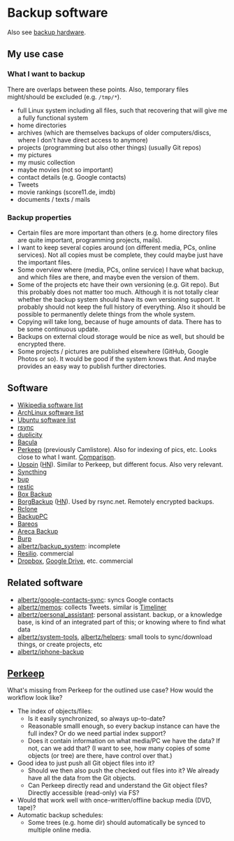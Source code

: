 # Backup software

Also see [backup hardware](backup-hardware.md).

## My use case

### What I want to backup

There are overlaps between these points.
Also, temporary files might/should be excluded (e.g. `/tmp/*`).

* full Linux system including all files, such that recovering that will give me a fully functional system
* home directories
* archives (which are themselves backups of older computers/discs, where I don't have direct access to anymore)
* projects (programming but also other things) (usually Git repos)
* my pictures
* my music collection
* maybe movies (not so important)
* contact details (e.g. Google contacts)
* Tweets
* movie rankings (score11.de, imdb)
* documents / texts / mails


### Backup properties

* Certain files are more important than others (e.g. home directory files are quite important, programming projects, mails).
* I want to keep several copies around (on different media, PCs, online services).
  Not all copies must be complete, they could maybe just have the important files.
* Some overview where (media, PCs, online service) I have what backup, and which files are there, and maybe even the version of them.
* Some of the projects etc have their own versioning (e.g. Git repo).
  But this probably does not matter too much.
  Although it is not totally clear whether the backup system should have its own versioning support.
  It probably should not keep the full history of everything.
  Also it should be possible to permanently delete things from the whole system.
* Copying will take long, because of huge amounts of data. There has to be some continuous update.
* Backups on external cloud storage would be nice as well, but should be encrypted there.
* Some projects / pictures are published elsewhere (GitHub, Google Photos or so).
  It would be good if the system knows that. And maybe provides an easy way to publish further directories.


## Software

* [Wikipedia software list](https://en.wikipedia.org/wiki/List_of_backup_software)
* [ArchLinux software list](https://wiki.archlinux.org/index.php/Synchronization_and_backup_programs)
* [Ubuntu software list](https://help.ubuntu.com/community/BackupYourSystem)
* [rsync](https://rsync.samba.org/)
* [duplicity](https://nongnu.org/duplicity/)
* [Bacula](https://bacula.org/)
* [Perkeep](https://perkeep.org/) (previously Camlistore).
  Also for indexing of pics, etc.
  Looks close to what I want.
  [Comparison](https://perkeep.org/doc/compare).
* [Upspin](https://upspin.io/)
  ([HN](https://news.ycombinator.com/item?id=13700492)).
  Similar to Perkeep, but different focus.
  Also very relevant.
* [Syncthing](https://syncthing.net/)
* [bup](https://bup.github.io/)
* [restic](https://restic.net/)
* [Box Backup](https://www.boxbackup.org/)
* [BorgBackup](https://www.borgbackup.org/)
  ([HN](https://news.ycombinator.com/item?id=21642364)).
  Used by rsync.net.
  Remotely encrypted backups.
* [Rclone](https://rclone.org/)
* [BackupPC](https://backuppc.github.io/backuppc/)
* [Bareos](https://www.bareos.org/)
* [Areca Backup](http://www.areca-backup.org/)
* [Burp](https://burp.grke.org/)
* [albertz/backup_system](https://github.com/albertz/backup_system): incomplete
* [Resilio](https://www.resilio.com/individuals-sync/). commercial
* [Dropbox](https://www.dropbox.com/), [Google Drive](https://www.google.com/drive/), etc. commercial


## Related software

* [albertz/google-contacts-sync](https://github.com/albertz/google-contacts-sync): syncs Google contacts
* [albertz/memos](https://github.com/albertz/memos): collects Tweets. similar is [Timeliner](https://github.com/mholt/timeliner)
* [albertz/personal_assistant](https://github.com/albertz/personal_assistant): personal assistant. backup, or a knowledge base, is kind of an integrated part of this; or knowing where to find what data
* [albertz/system-tools](https://github.com/albertz/system-tools), [albertz/helpers](https://github.com/albertz/helpers): small tools to sync/download things, or create projects, etc
* [albertz/iphone-backup](https://github.com/albertz/iphone-backup)


## [Perkeep](https://perkeep.org/)

What's missing from Perkeep for the outlined use case?
How would the workflow look like?

* The index of objects/files:
  - Is it easily synchronized, so always up-to-date?
  - Reasonable smalll enough, so every backup instance can have the full index?
    Or do we need partial index support?
  - Does it contain information on what media/PC we have the data?
    If not, can we add that?
    (I want to see, how many copies of some objects (or tree) are there,
     have control over that.)
* Good idea to just push all Git object files into it?
  - Should we then also push the checked out files into it?
    We already have all the data from the Git objects.
  - Can Perkeep directly read and understand the Git object files?
    Directly accessible (read-only) via FS?
* Would that work well with once-written/offline backup media (DVD, tape)?
* Automatic backup schedules:
  - Some trees (e.g. home dir) should automatically be synced to multiple online media.
